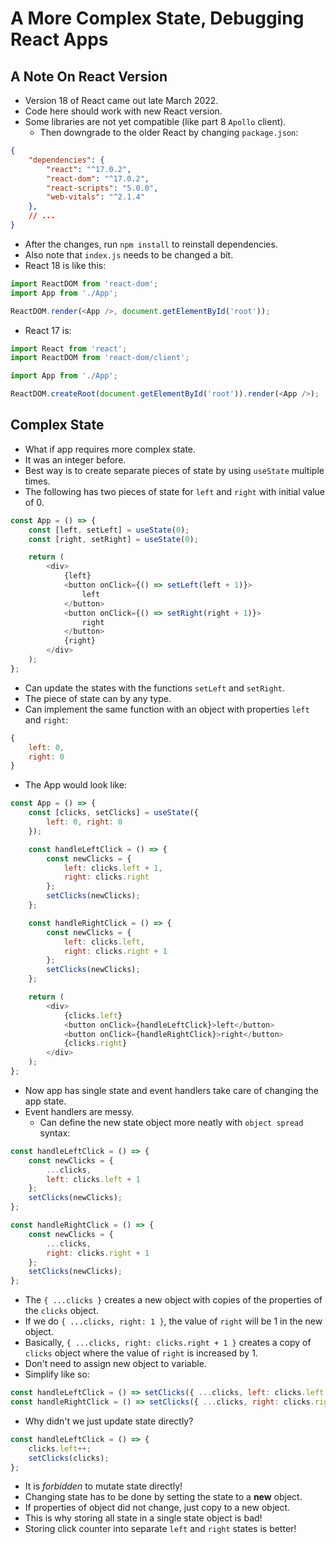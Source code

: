 # A More Complex State, Debugging React Apps

## A Note On React Version
- Version 18 of React came out late March 2022.
- Code here should work with new React version.
- Some libraries are not yet compatible (like part 8 `Apollo` client).
    - Then downgrade to the older React by changing `package.json`:
```json
{
    "dependencies": {
        "react": "^17.0.2",
        "react-dom": "^17.0.2",
        "react-scripts": "5.0.0",
        "web-vitals": "^2.1.4"
    },
    // ...
}
```
- After the changes, run `npm install` to reinstall dependencies.
- Also note that `index.js` needs to be changed a bit.
- React 18 is like this:
```javascript
import ReactDOM from 'react-dom';
import App from './App';

ReactDOM.render(<App />, document.getElementById('root'));
```
- React 17 is:
```javascript
import React from 'react';
import ReactDOM from 'react-dom/client';

import App from './App';

ReactDOM.createRoot(document.getElementById('root')).render(<App />);
```


## Complex State
- What if app requires more complex state.
- It was an integer before.
- Best way is to create separate pieces of state by using `useState` multiple times.
- The following has two pieces of state for `left` and `right` with initial value of 0.
```javascript
const App = () => {
    const [left, setLeft] = useState(0);
    const [right, setRight] = useState(0);

    return (
        <div>
            {left}
            <button onClick={() => setLeft(left + 1)}>
                left
            </button>
            <button onClick={() => setRight(right + 1)}>
                right
            </button>
            {right}
        </div>
    );
};
```
- Can update the states with the functions `setLeft` and `setRight`.
- The piece of state can by any type.
- Can implement the same function with an object with properties `left` and `right`:
```javascript
{
    left: 0,
    right: 0
}
```
- The App would look like:
```javascript
const App = () => {
    const [clicks, setClicks] = useState({
        left: 0, right: 0
    });

    const handleLeftClick = () => {
        const newClicks = {
            left: clicks.left + 1,
            right: clicks.right
        };
        setClicks(newClicks);
    };

    const handleRightClick = () => {
        const newClicks = {
            left: clicks.left,
            right: clicks.right + 1
        };
        setClicks(newClicks);
    };

    return (
        <div>
            {clicks.left}
            <button onClick={handleLeftClick}>left</button>
            <button onClick={handleRightClick}>right</button>
            {clicks.right}
        </div>
    );
};
```
- Now app has single state and event handlers take care of changing the app state.
- Event handlers are messy.
    - Can define the new state object more neatly with `object spread` syntax:
```javascript
const handleLeftClick = () => {
    const newClicks = {
        ...clicks,
        left: clicks.left + 1
    };
    setClicks(newClicks);
};

const handleRightClick = () => {
    const newClicks = {
        ...clicks,
        right: clicks.right + 1
    };
    setClicks(newClicks);
};
```
- The `{ ...clicks }` creates a new object with copies of the properties of the `clicks` object.
- If we do `{ ...clicks, right: 1 }`, the value of `right` will be 1 in the new object.
- Basically, `{ ...clicks, right: clicks.right + 1 }` creates a copy of `clicks` object where the value of `right` is increased by 1.
- Don't need to assign new object to variable.
- Simplify like so:
```javascript
const handleLeftClick = () => setClicks({ ...clicks, left: clicks.left + 1 });
const handleRightClick = () => setClicks({ ...clicks, right: clicks.right + 1 });
```
- Why didn't we just update state directly?
```javascript
const handleLeftClick = () => {
    clicks.left++;
    setClicks(clicks);
};
```
- It is *forbidden* to mutate state directly!
- Changing state has to be done by setting the state to a **new** object.
- If properties of object did not change, just copy to a new object.
- This is why storing all state in a single state object is bad!
- Storing click counter into separate `left` and `right` states is better!


